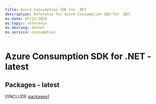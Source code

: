 ```yaml
---
title: Azure Consumption SDK for .NET
description: Reference for Azure Consumption SDK for .NET
ms.date: 07/22/2024
ms.topic: reference
ms.devlang: dotnet
ms.service: consumption
---
```

# Azure Consumption SDK for .NET - latest
## Packages - latest
[!INCLUDE [packages](consumption-index.md)]